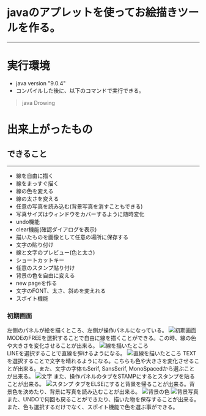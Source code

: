 # javaのアプレットを使ってお絵描きツールを作る。
---

# 実行環境
* java version "9.0.4"
* コンパイルした後に、以下のコマンドで実行できる。
> java Drowing

# 出来上がったもの



## できること
---
* 線を自由に描く
* 線をまっすぐ描く
* 線の色を変える
* 線の太さを変える
* 任意の写真を読み込む(背景写真を消すこともできる)
* 写真サイズはウィンドウをカバーするように随時変化
* undo機能
* clear機能(確認ダイアログを表示)
* 描いたものを画像として任意の場所に保存する
* 文字の貼り付け
* 線と文字のプレビュー(色と太さ)
* ショートカットキー
* 任意のスタンプ貼り付け
* 背景の色を自由に変える
* new pageを作る
* 文字のFONT、太さ、斜めを変えれる
* スポイト機能


### 初期画面
左側のパネルが絵を描くところ、左側が操作パネルになっている。
![初期画面](./img/img1.png)  
MODEのFREEを選択することで自由に線を描くことができる。この時、線の色や大きさを変化させることが出来る。
![線を描いたところ](./img/img2.png)  
LINEを選択することで直線を弾けるようになる。
![直線を描いたところ](./img/img3.png)
TEXTを選択することで文字を晴れるようになる。こちらも色や大きさを変化させることが出来る。また、文字の字体もSerif, SansSerif, MonoSpacedから選ぶことが出来る。
![文字](./img/img4.png)
また、操作パネルのタブをSTAMPにするとスタンプを貼ることが出来る。
![スタンプ](./img/img5.png)
タブをELSEにすると背景を帰ることが出来る。背景色を決めたり、背景に写真を読み込むことが出来る。
![背景の色](./img/img6.png)
![背景写真](./img/img7.png)
また、UNDOで何回も戻ることができたり、描いた物を保存することが出来る。また、色も選択するだけでなく、スポイト機能で色を選ぶ事ができる。

